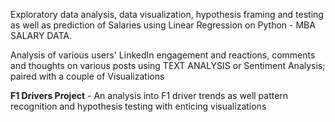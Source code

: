 Exploratory data analysis, data visualization, hypothesis framing and testing as well as prediction of Salaries using Linear Regression on Python - MBA SALARY DATA.

Analysis of various users' LinkedIn engagement and reactions, comments and thoughts on various posts using TEXT ANALYSIS or Sentiment Analysis; paired with a couple of Visualizations

**F1 Drivers Project** - An analysis into F1 driver trends as well pattern recognition and hypothesis testing with enticing visualizations
